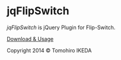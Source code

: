 jqFlipSwitch
=========
  
*jqFlipSwitch* is jQuery Plugin for Flip-Switch.
  
[Download & Usage](http://korilakkuma.github.io/jqFlipSwitch/)

Copyright 2014 © Tomohiro IKEDA
